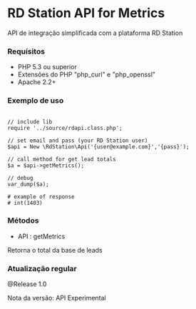 # RD Station API for Metrics
API de integração simplificada com a plataforma RD Station

### Requísitos 

* PHP 5.3 ou superior
* Extensões do PHP "php_curl" e "php_openssl"
* Apache 2.2+

### Exemplo de uso

~~~.php

// include lib
require '../source/rdapi.class.php';

// set email and pass (your RD Station user)
$api = New \RdStation\Api('{user@example.com}','{pass}');

// call method for get lead totals 
$a = $api->getMetrics();
        
// debug
var_dump($a);

# example of response
# int(1403)

~~~

### Métodos

* API : getMetrics

Retorna o total da base de leads

### Atualização regular

@Release 1.0

Nota da versão: API Experimental

